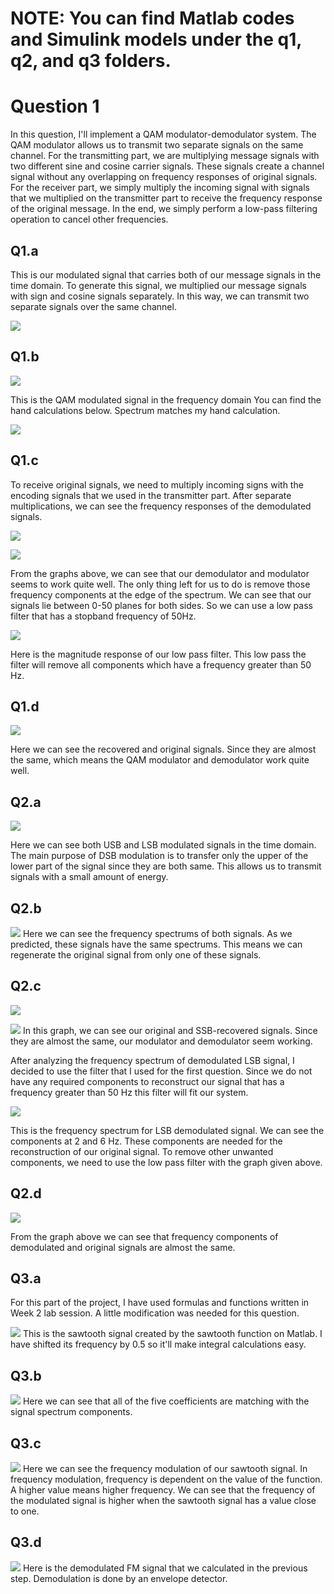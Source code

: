 NOTE: You can find Matlab codes and Simulink models under the q1, q2, and q3 folders.
==========

Question 1
==========

In this question, I'll implement a QAM modulator-demodulator system. The
QAM modulator allows us to transmit two separate signals on the same
channel. For the transmitting part, we are multiplying message signals with
two different sine and cosine carrier signals. These signals create a
channel signal without any overlapping on frequency responses of
original signals. For the receiver part, we simply multiply the incoming
signal with signals that we multiplied on the transmitter part to
receive the frequency response of the original message. In the end, we simply
perform a low-pass filtering operation to cancel other frequencies.

Q1.a
----

This is our modulated signal that carries both of our message signals in
the time domain. To generate this signal, we multiplied our message
signals with sign and cosine signals separately. In this way, we can
transmit two separate signals over the same channel.

![](media/image1.png)

Q1.b
----     

![](media/image2.png)

This is the QAM modulated signal in the frequency domain You can find the
hand calculations below. Spectrum matches my hand calculation.

![](media/image3.png)

Q1.c
----

To receive original signals, we need to multiply incoming
signs with the encoding signals that we used in the transmitter part.
After separate multiplications, we can see the frequency responses of the
demodulated signals.

![](media/image4.png)

![](media/image5.png)

From the graphs above, we can see that our demodulator and modulator
seems to work quite well. The only thing left for us to do is remove
those frequency components at the edge of the spectrum. We can see that
our signals lie between 0-50 planes for both sides. So we can use a low
pass filter that has a stopband frequency of 50Hz.

![](media/image6.png)

Here is the magnitude response of our low pass filter. This low pass
the filter will remove all components which have a frequency greater than
50 Hz.

Q1.d
----

![](media/image7.png)

Here we can see the recovered and original signals. Since they are
almost the same, which means the QAM modulator and demodulator work quite well.

Q2.a
----

![](media/image11.png)

Here we can see both USB and LSB modulated signals in the time domain.
The main purpose of DSB modulation is to transfer only the upper of the lower part
of the signal since they are both same. This allows us to transmit
signals with a small amount of energy.

Q2.b
----

![](media/image12.png)
Here we can see the frequency spectrums of
both signals. As we predicted, these signals have the same spectrums. This
means we can regenerate the original signal from only one of these signals.

Q2.c
----

![](media/image13.png)

![](media/image14.png)
In this graph, we can see our original
and SSB-recovered signals. Since they are almost the same, our modulator and
demodulator seem working.

After analyzing the frequency spectrum of demodulated LSB signal, I decided
to use the filter that I used for the first question. Since we do not have
any required components to reconstruct our signal that has a frequency
greater than 50 Hz this filter will fit our system.

![](media/image15.png)

This is the frequency spectrum for LSB demodulated signal. We can see
the components at 2 and 6 Hz. These components are needed for
the reconstruction of our original signal. To remove other unwanted
components, we need to use the low pass filter with the graph given above.

Q2.d
----

![](media/image16.png)

From the graph above we can see that frequency components of demodulated
and original signals are almost the same.

Q3.a
----

For this part of the project, I have used formulas and functions written
in Week 2 lab session. A little modification was needed for this
question.

![](media/image17.png)
This is the sawtooth signal created by
the sawtooth function on Matlab. I have shifted its frequency by 0.5 so
it'll make integral calculations easy.

Q3.b
----

![](media/image18.png)
Here we can see that all of the five
coefficients are matching with the signal spectrum components.

Q3.c
----

![](media/image19.png)
Here we can see the frequency modulation
of our sawtooth signal. In frequency modulation, frequency is dependent
on the value of the function. A higher value means higher frequency. We
can see that the frequency of the modulated signal is higher when the
sawtooth signal has a value close to one.

Q3.d
----

![](media/image20.png)
Here is the demodulated FM signal that we
calculated in the previous step. Demodulation is done by an envelope detector.
